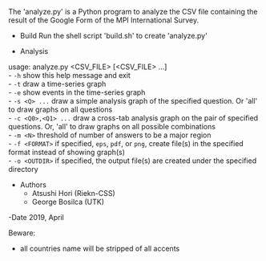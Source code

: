 The 'analyze.py' is a Python program to analyze the CSV file containing
the result of the Google Form of the MPI International Survey.

- Build
Run the shell script 'build.sh' to create 'analyze.py'

- Analysis

usage: analyze.py <OPTIONS> <CSV_FILE> [<CSV_FILE> ...]  
       - `-h` show this help message and exit  
       - `-t` draw a time-series graph  
       - `-e` show events in the time-series graph  
       - `-s <Q> ...` draw a simple analysis graph of the specified
       question. Or 'all' to draw graphs on all questions  
       - `-c <Q0>,<Q1> ...` draw a cross-tab analysis graph on the
       pair of specified questions. Or, 'all' to draw graphs on all
       possible combinations  
       - `-m <N>` threshold of number of answers to be a major region  
       - `-f <FORMAT>` if specified, `eps`, `pdf`, or `png`, create
       file(s) in the specified format instead of showing graph(s)  
       - `-o <OUTDIR>` if specified, the output file(s) are created
       under the specified directory  

- Authors
  - Atsushi Hori (Riekn-CSS)  
  - George Bosilca (UTK)  

-Date
2019, April

Beware:
- all countries name will be stripped of all accents

